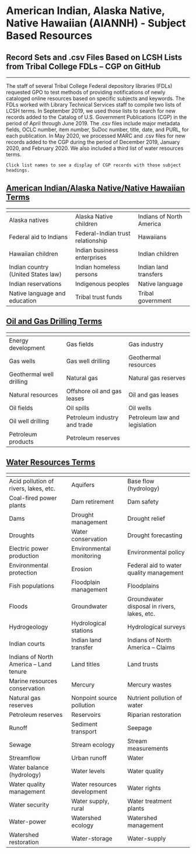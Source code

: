 # American Indian, Alaska Native, Native Hawaiian (AIANNH) - Subject Based Resources

## Record Sets and .csv Files Based on LCSH Lists from Tribal College FDLs – CGP on GitHub

-----------

The staff of several Tribal College Federal depository libraries (FDLs) requested GPO to test methods of providing notifications of newly cataloged online resources based on specific subjects and keywords. The FDLs worked with Library Technical Services staff to compile two lists of LCSH terms. In September 2019, we used those lists to search for new records added to the Catalog of U.S. Government Publications (CGP) in the period of April through June 2019. The .csv files include major metadata fields, OCLC number, item number, SuDoc number, title, date, and PURL, for each publication. In May 2020, we processed MARC and .csv files for new records added to the CGP during the period of December 2019, January 2020, and February 2020. We also included a third list of water resources terms.

`Click list names to see a display of CGP records with those subject headings.`

## [American Indian/Alaska Native/Native Hawaiian Terms](/AIANNH_Subject-Based-Resources/Terms_Lists_Records_Displays/AIANNH_List_Records_Display.md)

| <!-- -->                    | <!-- -->                 | <!-- -->
------------------------------|--------------------------|-----------------------------
Alaska natives | Alaska Native children | Indians of North America
Federal aid to Indians | Federal-Indian trust relationship | Hawaiians
Hawaiian children | Indian business enterprises | Indian children
Indian country (United States law) | Indian homeless persons | Indian land transfers
Indian reservations | Indigenous peoples | Native language
Native language and education | Tribal trust funds | Tribal government

## [Oil and Gas Drilling Terms](/AIANNH_Subject-Based-Resources/Terms_Lists_Records_Displays/Oil_and_Gas_List_Records_Display.md)

| <!-- -->                    | <!-- -->                 | <!-- -->
------------------------------|--------------------------|-----------------------------
Energy development | Gas fields | Gas industry
Gas wells | Gas well drilling | Geothermal resources
Geothermal well drilling | Natural gas | Natural gas reserves
Natural resources | Offshore oil and gas leases | Oil and gas leases
Oil fields | Oil spills | Oil wells
Oil well drilling | Petroleum industry and trade | Petroleum law and legislation
Petroleum products | Petroleum reserves

## [Water Resources Terms](/AIANNH_Subject-Based-Resources/Terms_Lists_Records_Displays/Water_Resources_List_Records_Display.md)

| <!-- -->                    | <!-- -->                 | <!-- -->
------------------------------|-----------------------------|--------------------------
Acid pollution of rivers, lakes, etc.  | Aquifers                    | Base flow (hydrology)
Coal-fired power plants                | Dam retirement              | Dam safety
Dams                                   | Drought management          | Drought relief
Droughts                               | Water conservation          | Drought forecasting
Electric power production              | Environmental monitoring    | Environmental policy
Environmental protection               | Erosion                     | Federal aid to water quality management
Fish populations                       | Floodplain management       | Floodplains
Floods                                 | Groundwater                 | Groundwater disposal in rivers, lakes, etc.
Hydrogeology                           | Hydrological stations       | Hydrological surveys
Indian courts                          | Indian land transfer        | Indians of North America – Claims
Indians of North America – Land tenure | Land titles                 | Land trusts
Marine resources conservation          | Mercury                     | Mercury wastes
Natural gas reserves                   | Nonpoint source pollution   | Nutrient pollution of water
Petroleum reserves                     | Reservoirs                  | Riparian restoration
Runoff                                 | Sediment transport          | Seepage
Sewage                                 | Stream ecology              | Stream measurements
Streamflow                             | Urban runoff                | Water
Water balance (hydrology)              | Water levels                | Water quality
Water quality management               | Water resources development | Water rights
Water security                         | Water supply, rural         | Water treatment plants
Water-power                            | Watershed ecology           | Watershed management
Watershed restoration                  | Water-storage               | Water-supply
